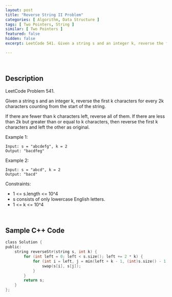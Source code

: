 ```yaml
---
layout: post
title: "Reverse String II Problem"
categories: [ Algorithm, Data Structure ]
tags: [ Two Pointers, String ]
similar: [ Two Pointers ]
featured: false
hidden: false
excerpt: LeetCode 541. Given a string s and an integer k, reverse the first k characters for every 2k characters counting from the start of the string.

---
```


<br />

## Description

LeetCode Problem 541.

Given a string s and an integer k, reverse the first k characters for every 2k characters counting from the start of the string.

If there are fewer than k characters left, reverse all of them. If there are less than 2k but greater than or equal to k characters, then reverse the first k characters and left the other as original.

Example 1:
```
Input: s = "abcdefg", k = 2
Output: "bacdfeg"
```

Example 2:
```
Input: s = "abcd", k = 2
Output: "bacd"
```

Constraints:
* 1 <= s.length <= 10^4
* s consists of only lowercase English letters.
* 1 <= k <= 10^4

<br />

## Sample C++ Code


```c
class Solution {
public:
    string reverseStr(string s, int k) {
        for (int left = 0; left < s.size(); left += 2 * k) {
            for (int i = left, j = min(left + k - 1, (int)s.size() - 1); i < j; i++, j--) {
                swap(s[i], s[j]);
            }
        }
        return s;
    }
};
```


